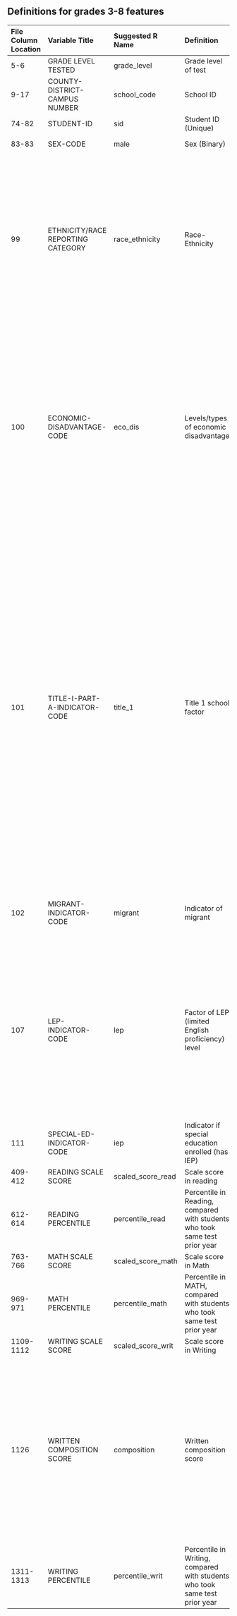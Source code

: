 ## Definitions for grades 3-8 features

| File Column Location | Variable Title                   | Suggested R Name |Definition            | Type       | Range/Key               |
| :-----               | :--------------                  | :-------         | :----------          | :------    | :---------------------- |
| 5-6                  | GRADE LEVEL TESTED               | grade_level      | Grade level of test  | Numeric    | 03-08|
| 9-17                 | COUNTY-DISTRICT-CAMPUS NUMBER    | school_code      | School ID            | Numeric    | 9 digits long                      |
| 74-82                | STUDENT-ID                       | sid              | Student ID (Unique)  | Numeric    | 9 digits long                      |
| 83-83                | SEX-CODE                         | male             | Sex (Binary)         | Factor     | M = Male <br> F = Female|
| 99                   |ETHNICITY/RACE REPORTING CATEGORY | race_ethnicity        | Race-Ethnicity       | Factor   | H = Hispanic/Latino <br> I = American Indian or Alaska Native <br> A = Asian <br> B = Black or African American <br> P = Native Hawaiian or Other Pacific Islander <br> W= White <br> T = Two or More Races <br> N = No Information Provided|
| 100             | ECONOMIC-DISADVANTAGE-CODE       | eco_dis          | Levels/types of economic disadvantage | Factor | 1 = Eligible for free meals under the National School Lunch and Child Nutrition Program <br> 2 = Eligible for reduced-price meals under the National School Lunch and Child Nutrition Program <br> 9 = Other economic disadvantage <br> 0 = Not identified as economically disadvantaged|
| 101             | TITLE-I-PART-A-INDICATOR-CODE    | title_1          | Title 1 school factor | Factor    | 6 = Student attends campus with school-wide program <br> 7 = Student participates in program at targeted assistance school <br> 8 = Student is previous participant in program at targeted assistance school (not a current participant) <br> 9 = Student does not attend a Title I, Part A school but receives Title I, Part A services because the student is homeless <br> 0 = Student does not currently participate in and has not previously participated in program at current campus|
| 102             | MIGRANT-INDICATOR-CODE           | migrant          | Indicator of migrant |Indicator   | 1 = Student identified as migrant <br> 0 = Not identified as migrant|
| 107             | LEP-INDICATOR-CODE               | lep              | Factor of LEP (limited English proficiency) level  | Factor     | C = Student is currently identified as LEP <br> F = Student has met criteria for bilingual/ESL program exit, is no longer classified as LEP in TSDS PEIMS, and is in first year of monitoring <br> S = Student in second year of monitoring <br> 0 = Other Non-LEP student |
| 111            | SPECIAL-ED-INDICATOR-CODE        | iep             | Indicator if special education enrolled (has IEP) | Indicator | 1 = Yes <br> 0 = No |
| 409-412   | READING SCALE SCORE    | scaled_score_read | Scale score in reading   | Numeric  | NA |
| 612-614   | READING PERCENTILE | percentile_read  | Percentile in Reading, compared with students who took same test prior year | Numeric | 0-99  |
| 763-766   | MATH SCALE SCORE    | scaled_score_math | Scale score in Math   | Numeric  | NA |
| 969-971   | MATH PERCENTILE | percentile_math  | Percentile in MATH, compared with students who took same test prior year | Numeric | 0-99  |
| 1109-1112 | WRITING SCALE SCORE    | scaled_score_writ | Scale score in Writing   | Numeric  | NA |
| 1126      | WRITTEN COMPOSITION SCORE  | composition   | Written composition score | Ordinal | 0 = Nonscorable <br> 2 = Very Limited <br> 3 = Between Very Limited and Basic <br> 4 = Basic <br> 5 = Between Basic and Satisfactory <br> 6 = Satisfactory <br> 7 = Between Satisfactory and Accomplished <br> 8 = Accomplished <br> Score of 1 is not possible |
| 1311-1313   | WRITING PERCENTILE | percentile_writ  | Percentile in Writing, compared with students who took same test prior year | Numeric | 0-99  |
